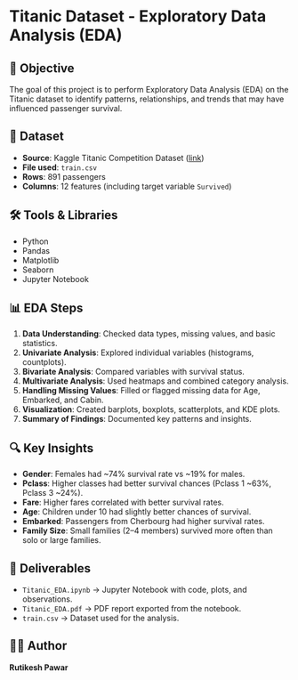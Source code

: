# Titanic Dataset - Exploratory Data Analysis (EDA)

## 📌 Objective
The goal of this project is to perform Exploratory Data Analysis (EDA) on the Titanic dataset to identify patterns, relationships, and trends that may have influenced passenger survival.

## 📂 Dataset
- **Source**: Kaggle Titanic Competition Dataset ([link](https://www.kaggle.com/c/titanic/data))
- **File used**: `train.csv`
- **Rows**: 891 passengers
- **Columns**: 12 features (including target variable `Survived`)

## 🛠 Tools & Libraries
- Python
- Pandas
- Matplotlib
- Seaborn
- Jupyter Notebook

## 📊 EDA Steps
1. **Data Understanding**: Checked data types, missing values, and basic statistics.
2. **Univariate Analysis**: Explored individual variables (histograms, countplots).
3. **Bivariate Analysis**: Compared variables with survival status.
4. **Multivariate Analysis**: Used heatmaps and combined category analysis.
5. **Handling Missing Values**: Filled or flagged missing data for Age, Embarked, and Cabin.
6. **Visualization**: Created barplots, boxplots, scatterplots, and KDE plots.
7. **Summary of Findings**: Documented key patterns and insights.

## 🔍 Key Insights
- **Gender**: Females had ~74% survival rate vs ~19% for males.
- **Pclass**: Higher classes had better survival chances (Pclass 1 ~63%, Pclass 3 ~24%).
- **Fare**: Higher fares correlated with better survival rates.
- **Age**: Children under 10 had slightly better chances of survival.
- **Embarked**: Passengers from Cherbourg had higher survival rates.
- **Family Size**: Small families (2–4 members) survived more often than solo or large families.

## 📄 Deliverables
- `Titanic_EDA.ipynb` → Jupyter Notebook with code, plots, and observations.
- `Titanic_EDA.pdf` → PDF report exported from the notebook.
- `train.csv` → Dataset used for the analysis.

## 👩‍💻 Author
**Rutikesh Pawar** 

